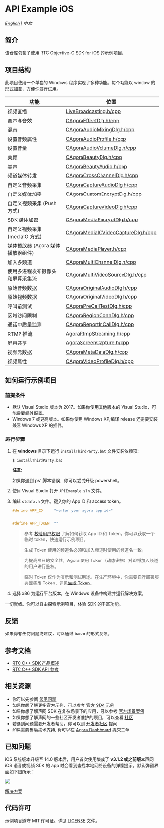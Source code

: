# API Example iOS

_[English](README.md) | 中文_

## 简介

该仓库包含了使用 RTC Objective-C SDK for iOS 的示例项目。

## 项目结构

此项目使用一个单独的 Windows 程序实现了多种功能。每个功能以 window 的形式加载，方便你进行试用。

| 功能                              | 位置                                                                                           |
| --------------------------------- | ---------------------------------------------------------------------------------------------- |
| 视频直播                          | [LiveBroadcasting.h/cpp](./APIExample/APIExample/Basic/LiveBroadcasting)                         |
| 变声与音效                        | [CAgoraEffectDlg.h/cpp](./APIExample/APIExample/Advanced/AudioEffect)                            |
| 混音                              | [CAgoraAudioMixingDlg.h/cpp](./APIExample/APIExample/Advanced/AudioMixing)                       |
| 设置音频属性                      | [CAgoraAudioProfile.h/cpp](./APIExample/APIExample/Advanced/AudioProfile)                        |
| 设置音量                          | [CAgoraAudioVolumeDlg.h/cpp](./APIExample/APIExample/Advanced/AudioVolume)                       |
| 美颜                              | [CAgoraBeautyDlg.h/cpp](./APIExample/APIExample/Advanced/Beauty)                                 |
| 美声                              | [CAgoraBeautyAudio.h/cpp](./APIExample/APIExample/Advanced/BeautyAudio)                          |
| 频道媒体转发                      | [CAgoraCrossChannelDlg.h/cpp](./APIExample/APIExample/Advanced/CrossChannel)                     |
| 自定义音频采集                    | [CAgoraCaptureAudioDlg.h/cpp](./APIExample/APIExample/Advanced/CustomAudioCapture)               |
| 自定义媒体加密                    | [CAgoraCustomEncryptDlg.h/cpp](./APIExample/APIExample/Advanced/CustomEncrypt)                   |
| 自定义视频采集 (Push 方式)        | [CAgoraCaptureVideoDlg.h/cpp](./APIExample/APIExample/Advanced/CustomVideoCapture)               |
| SDK 媒体加密                      | [CAgoraMediaEncryptDlg.h/cpp](./APIExample/APIExample/Advanced/MediaEncrypt)                     |
| 自定义视频采集 (mediaIO 方式)     | [CAgoraMediaIOVideoCaptureDlg.h/cpp](./APIExample/APIExample/Advanced/MediaIOCustomVideoCapture) |
| 媒体播放器 (Agora 媒体播放器组件) | [CAgoraMediaPlayer.h/cpp](./APIExample/APIExample/Advanced/MediaPlayer)                          |
| 加入多频道                        | [CAgoraMultiChannelDlg.h/cpp](./APIExample/APIExample/Advanced/MultiChannel)                     |
| 使用多进程发布摄像头和屏幕采集流  | [CAgoraMultiVideoSourceDlg.h/cpp](./APIExample/APIExample/Advanced/MultiVideoSource)             |
| 原始音频数据                      | [CAgoraOriginalAudioDlg.h/cpp](./APIExample/APIExample/Advanced/OriginalAudio)                   |
| 原始视频数据                      | [CAgoraOriginalVideoDlg.h/cpp](./APIExample/APIExample/Advanced/OriginalVideo)                   |
| 呼叫前测试                        | [CAgoraPreCallTestDlg.h/cpp](./APIExample/APIExample/Advanced/PreCallTest)                       |
| 区域访问限制                      | [CAgoraRegionConnDlg.h/cpp](./APIExample/APIExample/Advanced/RegionConn)                         |
| 通话中质量监测                    | [CAgoraReportInCallDlg.h/cpp](./APIExample/APIExample/Advanced/ReportInCall)                     |
| RTMP 推流                         | [AgoraRtmpStreaming.h/cpp](./APIExample/APIExample/Advanced/RTMPStream)                          |
| 屏幕共享                          | [AgoraScreenCapture.h/cpp](./APIExample/APIExample/Advanced/ScreenShare)                         |
| 视频元数据                        | [CAgoraMetaDataDlg.h/cpp](./APIExample/APIExample/Advanced/VideoMetadata)                        |
| 视频属性                          | [CAgoraVideoProfileDlg.h/cpp](./APIExample/APIExample/Advanced/VideoProfile)                     |

## 如何运行示例项目

### 前提条件

- 默认 Visual Studio 版本为 2017。如果你使用其他版本的 Visual Studio，可能需要额外配置。
- Windows 7 或更高版本。如果你使用 Windows XP,编译 release 还需要安装兼容 Windows XP 的插件。

### 运行步骤

1. 在 **windows** 目录下运行 `installThirdParty.bat` 文件安装依赖项:

   ```shell
   $ installThirdParty.bat
   ```

   **注意:**

   如果你遇到 ps1 脚本错误，你可以尝试升级 powershell。

2. 使用 Visual Studio 打开 `APIExample.sln` 文件。
3. 编辑 `stdafx.h` 文件。键入你的 App ID 和 access token。

   ```c++
   #define APP_ID     "<enter your agora app id>"


   #define APP_TOKEN  ""
   ```

   > 参考 [校验用户权限](https://docs.agora.io/cn/Agora%20Platform/token) 了解如何获取 App ID 和 Token。你可以获取一个临时 token，快速运行示例项目。
   >
   > 生成 Token 使用的频道名必须和加入频道时使用的频道名一致。

   > 为提高项目的安全性，Agora 使用 Token（动态密钥）对即将加入频道的用户进行鉴权。
   >
   > 临时 Token 仅作为演示和测试用途。在生产环境中，你需要自行部署服务器签发 Token，详见[生成 Token](https://docs.agora.io/cn/Interactive%20Broadcast/token_server)。

4. 选择 x86 为运行平台版本。在 Windows 设备中构建并运行解决方案。

一切就绪。你可以自由探索示例项目，体验 SDK 的丰富功能。

## 反馈

如果你有任何问题或建议，可以通过 issue 的形式反馈。

## 参考文档

- [RTC C++ SDK 产品概述](https://docs.agora.io/cn/Interactive%20Broadcast/product_live?platform=Windows)
- [RTC C++ SDK API 参考](https://docs.agora.io/cn/Interactive%20Broadcast/API%20Reference/cpp/index.html)

## 相关资源

- 你可以先参阅 [常见问题](https://docs.agora.io/cn/faq)
- 如果你想了解更多官方示例，可以参考 [官方 SDK 示例](https://github.com/AgoraIO)
- 如果你想了解声网 SDK 在复杂场景下的应用，可以参考 [官方场景案例](https://github.com/AgoraIO-usecase)
- 如果你想了解声网的一些社区开发者维护的项目，可以查看 [社区](https://github.com/AgoraIO-Community)
- 若遇到问题需要开发者帮助，你可以到 [开发者社区](https://rtcdeveloper.com/) 提问
- 如果需要售后技术支持, 你可以在 [Agora Dashboard](https://dashboard.agora.io) 提交工单

## 已知问题

iOS 系统版本升级至 14.0 版本后，用户首次使用集成了 **v3.1.2 或之前版本**声网 iOS 语音或视频 SDK 的 app 时会看到查找本地网络设备的弹窗提示。默认弹窗界面如下图所示：

![](./pictures/ios_14_privacy_zh.png)

[解决方案](https://docs.agora.io/cn/faq/local_network_privacy)

## 代码许可

示例项目遵守 MIT 许可证。详见 [LICENSE](/LICENSE) 文件。
